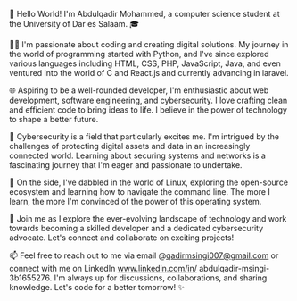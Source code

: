 👋 Hello World! I'm Abdulqadir Mohammed, a computer science student at the University of Dar es Salaam. 🎓

👨‍💻 I'm passionate about coding and creating digital solutions. My journey in the world of programming started with Python, and I've since explored various languages including HTML, CSS, PHP, JavaScript, Java, and even ventured into the world of C and React.js and currently advancing in laravel.

🌐 Aspiring to be a well-rounded developer, I'm enthusiastic about web development, software engineering, and cybersecurity. I love crafting clean and efficient code to bring ideas to life. I believe in the power of technology to shape a better future.

🔐 Cybersecurity is a field that particularly excites me. I'm intrigued by the challenges of protecting digital assets and data in an increasingly connected world. Learning about securing systems and networks is a fascinating journey that I'm eager and passionate to undertake.

🐧 On the side, I've dabbled in the world of Linux, exploring the open-source ecosystem and learning how to navigate the command line. The more I learn, the more I'm convinced of the power of this operating system.

🚀 Join me as I explore the ever-evolving landscape of technology and work towards becoming a skilled developer and a dedicated cybersecurity advocate. Let's connect and collaborate on exciting projects!

📫 Feel free to reach out to me via email @qadirmsingi007@gmail.com or connect with me on LinkedIn www.linkedin.com/in/
abdulqadir-msingi-3b1655276. I'm always up for discussions, collaborations, and sharing knowledge. Let's code for a better tomorrow! ✨

